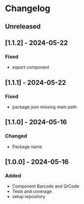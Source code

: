 # Changelog

## Unreleased

## [1.1.2] - 2024-05-22

### Fixed

- export component

## [1.1.1] - 2024-05-22

### Fixed

- package json missing main path

## [1.1.0] - 2024-05-16

### Changed

- Package name

## [1.0.0] - 2024-05-16

### Added

- Component Barcode and QrCode
- Tests and coverage
- setup repository
